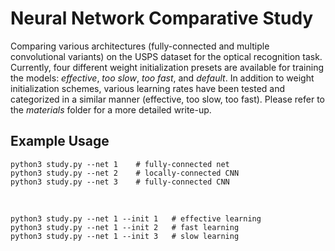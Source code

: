 # Neural Network Comparative Study
Comparing various architectures (fully-connected and multiple convolutional variants) on the USPS dataset for the optical recognition task. Currently, four different weight initialization presets are available for training the models: <i>effective</i>, <i>too slow</i>, <i>too fast</i>, and <i>default</i>. In addition to weight initialization schemes, various learning rates have been tested and categorized in a similar manner (effective, too slow, too fast). Please refer to the <i>materials</i> folder for a more detailed write-up.

## Example Usage
    python3 study.py --net 1    # fully-connected net
    python3 study.py --net 2    # locally-connected CNN
    python3 study.py --net 3    # fully-connected CNN
<br>

    python3 study.py --net 1 --init 1   # effective learning
    python3 study.py --net 1 --init 2   # fast learning
    python3 study.py --net 1 --init 3   # slow learning
